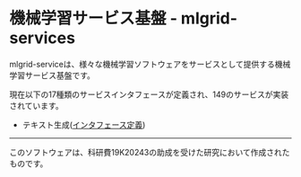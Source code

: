 # 機械学習サービス基盤 - mlgrid-services

mlgrid-serviceは、様々な機械学習ソフトウェアをサービスとして提供する機械学習サービス基盤です。

現在以下の17種類のサービスインタフェースが定義され、149のサービスが実装されています。

* テキスト生成([インタフェース定義](https://github.com/openlangrid/mlgrid-services/blob/master/src/main/java/org/langrid/service/ml/interim/TextInstructionService.java))

---

このソフトウェアは、科研費19K20243の助成を受けた研究において作成されたものです。
